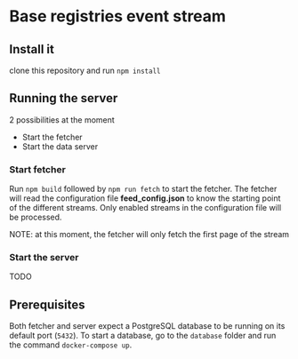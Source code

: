 # Base registries event stream

## Install it

clone this repository and run `npm install`

## Running the server

2 possibilities at the moment
- Start the fetcher
- Start the data server

### Start fetcher

Run `npm build` followed by `npm run fetch` to start the fetcher. The fetcher will read the configuration file **feed_config.json** to know the starting point of the different streams. Only enabled streams in the configuration file will be processed.

NOTE: at this moment, the fetcher will only fetch the first page of the stream

### Start the server

TODO

## Prerequisites

Both fetcher and server expect a PostgreSQL database to be running on its default port (`5432`). To start a database, go to the `database` folder and run the command `docker-compose up`.

